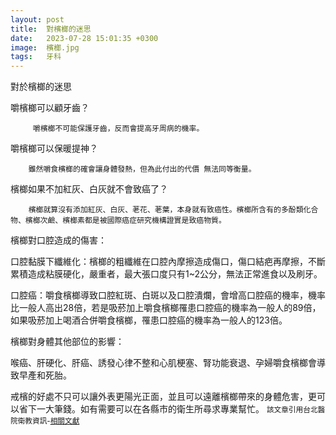 ```yaml
---
layout: post
title:  對檳榔的迷思
date:   2023-07-28 15:01:35 +0300
image:  檳榔.jpg
tags:   牙科
---
```

對於檳榔的迷思


嚼檳榔可以顧牙齒？


         嚼檳榔不可能保護牙齒，反而會提高牙周病的機率。


嚼檳榔可以保暖提神？


        雖然嚼食檳榔的確會讓身體發熱，但為此付出的代價 無法同等衡量。


檳榔如果不加紅灰、白灰就不會致癌了？


        檳榔就算沒有添加紅灰、白灰、荖花、荖葉，本身就有致癌性。檳榔所含有的多酚類化合物、檳榔次鹼、檳榔素都是被國際癌症研究機構證實是致癌物質。



檳榔對口腔造成的傷害：


口腔黏膜下纖維化：檳榔的粗纖維在口腔內摩擦造成傷口，傷口結疤再摩擦，不斷累積造成粘膜硬化，嚴重者，最大張口度只有1~2公分，無法正常進食以及刷牙。

口腔癌：嚼食檳榔導致口腔紅斑、白斑以及口腔潰爛，會增高口腔癌的機率，機率比一般人高出28倍，若是吸菸加上嚼食檳榔罹患口腔癌的機率為一般人的89倍，如果吸菸加上喝酒合併嚼食檳榔，罹患口腔癌的機率為一般人的123倍。


檳榔對身體其他部位的影響：

喉癌、肝硬化、肝癌、誘發心律不整和心肌梗塞、腎功能衰退、孕婦嚼食檳榔會導致早產和死胎。

戒檳的好處不只可以讓外表更陽光正面，並且可以遠離檳榔帶來的身體危害，更可以省下一大筆錢。如有需要可以在各縣市的衛生所尋求專業幫忙。
<small>該文章引用台北醫院衛教資訊-[相關文獻](https://www.tph.mohw.gov.tw/?aid=801&pid=20&page_name=detail&iid=2146)</small>
